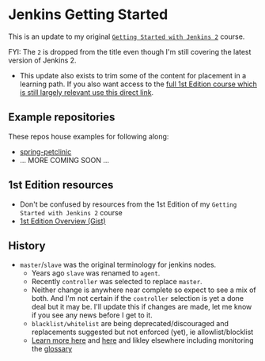 # Jenkins Getting Started

This is an update to my original [`Getting Started with Jenkins 2`](https://www.pluralsight.com/courses/jenkins-2-getting-started) course.

FYI: The `2` is dropped from the title even though I'm still covering the latest version of Jenkins 2.
- This update also exists to trim some of the content for placement in a learning path. If you also want access to the [full 1st Edition course which is still largely relevant use this direct link](https://www.pluralsight.com/courses/jenkins-2-getting-started).

## Example repositories

These repos house examples for following along:
- [spring-petclinic](./docs/spring-petclinic.md)
- ... MORE COMING SOON ...

## 1st Edition resources

- Don't be confused by resources from the 1st Edition of my `Getting Started with Jenkins 2` course
- [1st Edition Overview (Gist)](https://git.io/vKSVZ)

## History

- `master`/`slave` was the original terminology for jenkins nodes.
  - Years ago `slave` was renamed to `agent`.
  - Recently `controller` was selected to replace `master`.
  - Neither change is anywhere near complete so expect to see a mix of both. And I'm not certain if the `controller` selection is yet a done deal but it may be. I'll update this if changes are made, let me know if you see any news before I get to it.
  - `blacklist/whitelist` are being deprecated/discouraged and replacements suggested but not enforced (yet), ie allowlist/blocklist
  - [Learn more here](https://groups.google.com/g/jenkinsci-dev/c/CLR55wMZwZ8?pli=1) and [here](https://docs.google.com/document/d/11Nr8QpqYgBiZjORplL_3Zkwys2qK1vEvK-NYyYa4rzg/edit#) and likley elsewhere including monitoring the [glossary](https://www.jenkins.io/doc/book/glossary/)
